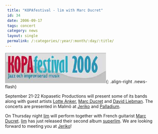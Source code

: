 ```yaml
---
 title: "KOPAfestival - lim with Marc Ducret"
 id: 34
 date: 2006-09-17
 tags: concert
 category: news
 layout: single
 permalink: /:categories/:year/:month/:day/:title/
---
```

![image-right](/assets/images/KOPAfestHead.jpg){: .align-right .news-flash}

September 21-22 Kopasetic Productions will present some of its bands along with guest artists <a href="http://www.lotteanker.com">Lotte Anker</a>, <a href="http://www.marcducret.com">Marc Ducret</a> and <a href="http://www.upbeat.com/lieb/">David Liebman</a>. The concerts are presented in Malm&ouml; at <a href="http://www.jazzimalmo.com/">Jeriko</a> and <a href="http://www.palladium.nu/">Palladium</a>.</p>
<p>
On Thursday night <a href="http://www.henrikfrisk.com/index.jsp?metaId=music&id=proj&about=1">lim</a> will perform together with French guitarist <a href="http://www.marcducret.com">Marc Ducret</a>. <a href="http://www.henrikfrisk.com/index.jsp?metaId=music&id=proj&about=1">lim</a> has just released their second album <a href="http://www.henrikfrisk.com/index.jsp?metaId=music&id=disc&about=1&field=cd_title&query=superlim">superlim</a>. We are looking forward to meeting you at <a href="http://www.jazzimalmo.com/">Jeriko</a>!

